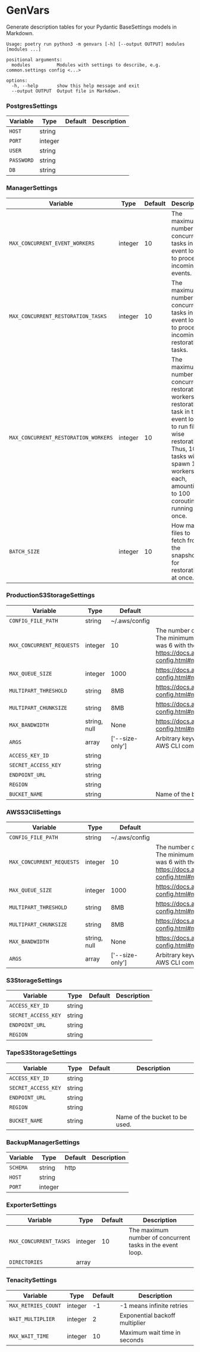 # GenVars

Generate description tables for your Pydantic BaseSettings models in Markdown.

```shell
Usage: poetry run python3 -m genvars [-h] [--output OUTPUT] modules [modules ...]

positional arguments:
  modules          Modules with settings to describe, e.g. common.settings config <...>

options:
  -h, --help       show this help message and exit
  --output OUTPUT  Output file in Markdown.
```

<!-- begin env -->
### PostgresSettings

|Variable|Type|Default|Description|
|--------------|--------------|--------------|--------------|
|`HOST`|string|||
|`PORT`|integer|||
|`USER`|string|||
|`PASSWORD`|string|||
|`DB`|string|||


### ManagerSettings

|Variable|Type|Default|Description|
|--------------|--------------|--------------|--------------|
|`MAX_CONCURRENT_EVENT_WORKERS`|integer|10|The maximum number of concurrent tasks in the event loop to process incoming events.|
|`MAX_CONCURRENT_RESTORATION_TASKS`|integer|10|The maximum number of concurrent tasks in the event loop to process incoming restoration tasks.|
|`MAX_CONCURRENT_RESTORATION_WORKERS`|integer|10|The maximum number of concurrent restoration workers per restoration task in the event loop to run file-wise restoration. Thus, 10 tasks will spawn 10 workers each, amounting to 100 coroutines running at once.|
|`BATCH_SIZE`|integer|10|How many files to fetch from the snapshot for restoration at once.|


### ProductionS3StorageSettings

|Variable|Type|Default|Description|
|--------------|--------------|--------------|--------------|
|`CONFIG_FILE_PATH`|string|~/.aws/config||
|`MAX_CONCURRENT_REQUESTS`|integer|10|The number of concurrent uploads per directory. The minimum count of threads on my system was 6 with the concurrency value of 1. https://docs.aws.amazon.com/cli/latest/topic/s3-config.html#max-concurrent-requests|
|`MAX_QUEUE_SIZE`|integer|1000|https://docs.aws.amazon.com/cli/latest/topic/s3-config.html#max-queue-size|
|`MULTIPART_THRESHOLD`|string|8MB|https://docs.aws.amazon.com/cli/latest/topic/s3-config.html#multipart-threshold|
|`MULTIPART_CHUNKSIZE`|string|8MB|https://docs.aws.amazon.com/cli/latest/topic/s3-config.html#multipart-chunksize|
|`MAX_BANDWIDTH`|string, null|None|https://docs.aws.amazon.com/cli/latest/topic/s3-config.html#max-bandwidth|
|`ARGS`|array|['--size-only']|Arbitrary keyword arguments to be passed to the AWS CLI command.|
|`ACCESS_KEY_ID`|string|||
|`SECRET_ACCESS_KEY`|string|||
|`ENDPOINT_URL`|string|||
|`REGION`|string|||
|`BUCKET_NAME`|string||Name of the bucket to be used.|


### AWSS3CliSettings

|Variable|Type|Default|Description|
|--------------|--------------|--------------|--------------|
|`CONFIG_FILE_PATH`|string|~/.aws/config||
|`MAX_CONCURRENT_REQUESTS`|integer|10|The number of concurrent uploads per directory. The minimum count of threads on my system was 6 with the concurrency value of 1. https://docs.aws.amazon.com/cli/latest/topic/s3-config.html#max-concurrent-requests|
|`MAX_QUEUE_SIZE`|integer|1000|https://docs.aws.amazon.com/cli/latest/topic/s3-config.html#max-queue-size|
|`MULTIPART_THRESHOLD`|string|8MB|https://docs.aws.amazon.com/cli/latest/topic/s3-config.html#multipart-threshold|
|`MULTIPART_CHUNKSIZE`|string|8MB|https://docs.aws.amazon.com/cli/latest/topic/s3-config.html#multipart-chunksize|
|`MAX_BANDWIDTH`|string, null|None|https://docs.aws.amazon.com/cli/latest/topic/s3-config.html#max-bandwidth|
|`ARGS`|array|['--size-only']|Arbitrary keyword arguments to be passed to the AWS CLI command.|


### S3StorageSettings

|Variable|Type|Default|Description|
|--------------|--------------|--------------|--------------|
|`ACCESS_KEY_ID`|string|||
|`SECRET_ACCESS_KEY`|string|||
|`ENDPOINT_URL`|string|||
|`REGION`|string|||


### TapeS3StorageSettings

|Variable|Type|Default|Description|
|--------------|--------------|--------------|--------------|
|`ACCESS_KEY_ID`|string|||
|`SECRET_ACCESS_KEY`|string|||
|`ENDPOINT_URL`|string|||
|`REGION`|string|||
|`BUCKET_NAME`|string||Name of the bucket to be used.|


### BackupManagerSettings

|Variable|Type|Default|Description|
|--------------|--------------|--------------|--------------|
|`SCHEMA`|string|http||
|`HOST`|string|||
|`PORT`|integer|||


### ExporterSettings

|Variable|Type|Default|Description|
|--------------|--------------|--------------|--------------|
|`MAX_CONCURRENT_TASKS`|integer|10|The maximum number of concurrent tasks in the event loop.|
|`DIRECTORIES`|array|||


### TenacitySettings

|Variable|Type|Default|Description|
|--------------|--------------|--------------|--------------|
|`MAX_RETRIES_COUNT`|integer|-1|-1 means infinite retries|
|`WAIT_MULTIPLIER`|integer|2|Exponential backoff multiplier|
|`MAX_WAIT_TIME`|integer|10|Maximum wait time in seconds|
<!-- end env -->

